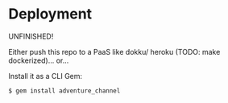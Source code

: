 # Deployment

UNFINISHED!

Either push this repo to a PaaS like dokku/ heroku (TODO: make dockerized)... or...

Install it as a CLI Gem:

    $ gem install adventure_channel
